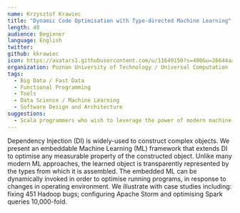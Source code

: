 ```yaml
---
name: Krzysztof Krawiec
title: "Dynamic Code Optimisation with Type-directed Machine Learning"
length: 40
audience: Beginner
language: English
twitter: 
github: kkrawiec
icon: https://avatars1.githubusercontent.com/u/11649150?s=400&u=26644aad5bd45a1a9bb53145ab1ab011b5a48491&v=4
organization: Poznan University of Technology / Universal Computation
tags:
  - Big Data / Fast Data
  - Functional Programming
  - Tools
  - Data Science / Machine Learning
  - Software Design and Architecture
suggestions:
  - Scala programmers who wish to leverage the power of modern machine learning to generate code.
---
```

Dependency Injection (DI) is widely-used to construct complex objects. We present an embeddable Machine Learning (ML) framework that extends DI to optimise any measurable property of the constructed object. Unlike many modern ML approaches, the learned object is transparently represented by the types from which it is assembled. The embedded ML can be dynamically invoked in order to optimise running programs, in response to changes in operating environment. We illustrate with case studies including: fixing 451 Hadoop bugs; configuring Apache Storm and optimising Spark queries 10,000-fold.
